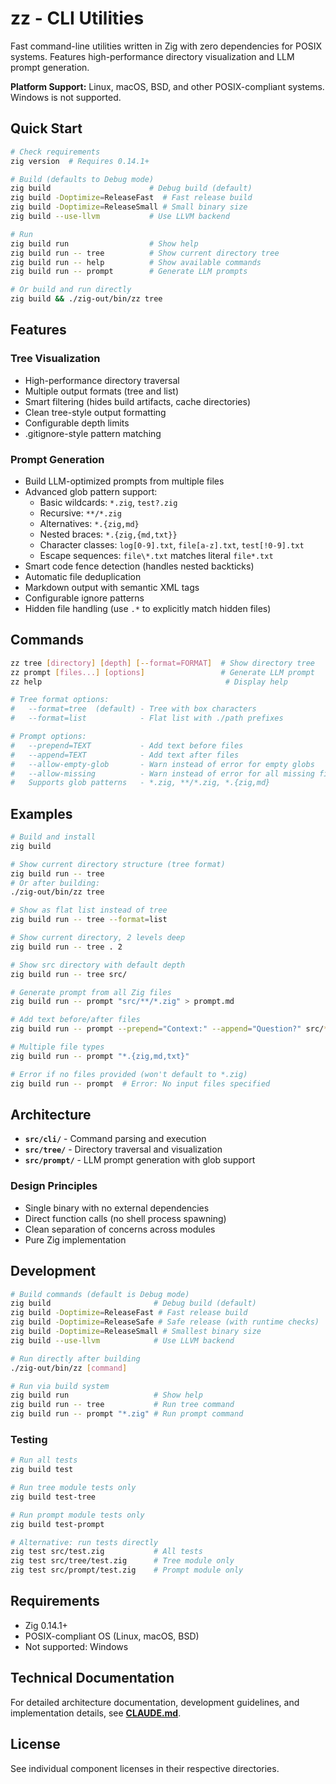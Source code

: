 # zz - CLI Utilities

Fast command-line utilities written in Zig with zero dependencies for POSIX systems. Features high-performance directory visualization and LLM prompt generation.

**Platform Support:** Linux, macOS, BSD, and other POSIX-compliant systems. Windows is not supported.

## Quick Start

```bash
# Check requirements
zig version  # Requires 0.14.1+

# Build (defaults to Debug mode)
zig build                      # Debug build (default)
zig build -Doptimize=ReleaseFast  # Fast release build
zig build -Doptimize=ReleaseSmall # Small binary size
zig build --use-llvm           # Use LLVM backend

# Run
zig build run                  # Show help
zig build run -- tree          # Show current directory tree
zig build run -- help          # Show available commands
zig build run -- prompt        # Generate LLM prompts

# Or build and run directly
zig build && ./zig-out/bin/zz tree
```

## Features

### Tree Visualization
- High-performance directory traversal
- Multiple output formats (tree and list)
- Smart filtering (hides build artifacts, cache directories)
- Clean tree-style output formatting
- Configurable depth limits
- .gitignore-style pattern matching

### Prompt Generation
- Build LLM-optimized prompts from multiple files
- Advanced glob pattern support:
  - Basic wildcards: `*.zig`, `test?.zig`
  - Recursive: `**/*.zig`
  - Alternatives: `*.{zig,md}`
  - Nested braces: `*.{zig,{md,txt}}` 
  - Character classes: `log[0-9].txt`, `file[a-z].txt`, `test[!0-9].txt`
  - Escape sequences: `file\*.txt` matches literal `file*.txt`
- Smart code fence detection (handles nested backticks)
- Automatic file deduplication
- Markdown output with semantic XML tags
- Configurable ignore patterns
- Hidden file handling (use `.*` to explicitly match hidden files)

## Commands

```bash
zz tree [directory] [depth] [--format=FORMAT]  # Show directory tree
zz prompt [files...] [options]                 # Generate LLM prompt
zz help                                         # Display help

# Tree format options:
#   --format=tree  (default) - Tree with box characters
#   --format=list            - Flat list with ./path prefixes

# Prompt options:
#   --prepend=TEXT           - Add text before files
#   --append=TEXT            - Add text after files
#   --allow-empty-glob       - Warn instead of error for empty globs
#   --allow-missing          - Warn instead of error for all missing files
#   Supports glob patterns   - *.zig, **/*.zig, *.{zig,md}
```

## Examples

```bash
# Build and install
zig build

# Show current directory structure (tree format)
zig build run -- tree
# Or after building:
./zig-out/bin/zz tree

# Show as flat list instead of tree
zig build run -- tree --format=list

# Show current directory, 2 levels deep
zig build run -- tree . 2

# Show src directory with default depth  
zig build run -- tree src/

# Generate prompt from all Zig files
zig build run -- prompt "src/**/*.zig" > prompt.md

# Add text before/after files
zig build run -- prompt --prepend="Context:" --append="Question?" src/*.zig

# Multiple file types
zig build run -- prompt "*.{zig,md,txt}"

# Error if no files provided (won't default to *.zig)
zig build run -- prompt  # Error: No input files specified
```

## Architecture

- **`src/cli/`** - Command parsing and execution
- **`src/tree/`** - Directory traversal and visualization
- **`src/prompt/`** - LLM prompt generation with glob support

### Design Principles
- Single binary with no external dependencies
- Direct function calls (no shell process spawning)
- Clean separation of concerns across modules
- Pure Zig implementation

## Development

```bash
# Build commands (default is Debug mode)
zig build                       # Debug build (default)
zig build -Doptimize=ReleaseFast # Fast release build  
zig build -Doptimize=ReleaseSafe # Safe release (with runtime checks)
zig build -Doptimize=ReleaseSmall # Smallest binary size
zig build --use-llvm            # Use LLVM backend

# Run directly after building
./zig-out/bin/zz [command]

# Run via build system
zig build run                   # Show help
zig build run -- tree           # Run tree command
zig build run -- prompt "*.zig" # Run prompt command
```

### Testing

```bash
# Run all tests
zig build test

# Run tree module tests only
zig build test-tree

# Run prompt module tests only
zig build test-prompt

# Alternative: run tests directly
zig test src/test.zig           # All tests
zig test src/tree/test.zig      # Tree module only
zig test src/prompt/test.zig    # Prompt module only
```

## Requirements

- Zig 0.14.1+
- POSIX-compliant OS (Linux, macOS, BSD)
- Not supported: Windows

## Technical Documentation

For detailed architecture documentation, development guidelines, and implementation details, see **[CLAUDE.md](CLAUDE.md)**.

## License

See individual component licenses in their respective directories.